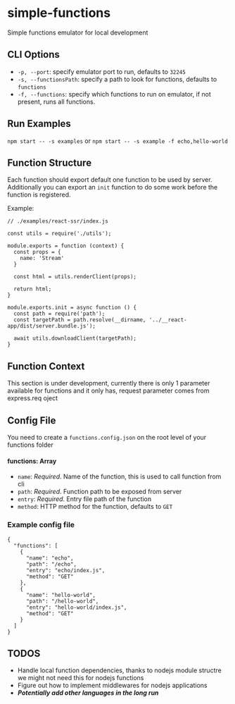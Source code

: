 # simple-functions
Simple functions emulator for local development


## CLI Options
  - `-p, --port`: specify emulator port to run, defaults to `32245`
  - `-s, --functionsPath`: specify a path to look for functions, defaults to `functions`
  - `-f, --functions`: specify which functions to run on emulator, if not present, runs all functions.


## Run Examples
  `npm start -- -s examples` or `npm start -- -s example -f echo,hello-world`


## Function Structure 
  Each function should export default one function to be used by server. Additionally you can export an `init` function to do some work before the function is registered.

  Example:

    // ./examples/react-ssr/index.js
 
    const utils = require('./utils');

    module.exports = function (context) {
      const props = {
        name: 'Stream'
      }

      const html = utils.renderClient(props);

      return html;
    }

    module.exports.init = async function () {
      const path = require('path');
      const targetPath = path.resolve(__dirname, '../__react-app/dist/server.bundle.js');

      await utils.downloadClient(targetPath);
    }

## Function Context
This section is under development, currently there is only 1 parameter available for functions and it only has, request parameter comes from express.req oject


## Config File
You need to create a `functions.config.json` on the root level of your functions folder

#### functions: Array
  - `name`: *Required*. Name of the function, this is used to call function from cli
  - `path`: *Required*. Function path to be exposed from server
  - `entry`: *Required*. Entry file path of the function
  - `method`: HTTP method for the function, defaults to `GET`


### Example config file 
    {
      "functions": [
        {
          "name": "echo",
          "path": "/echo",
          "entry": "echo/index.js",
          "method": "GET"
        },
        {
          "name": "hello-world",
          "path": "/hello-world",
          "entry": "hello-world/index.js",
          "method": "GET"
        }
      ]
    }


## TODOS
  - Handle local function dependencies, thanks to nodejs module structre we might not need this for nodejs functions
  - Figure out how to implement middlewares for nodejs applications
  - ***Potentially add other languages in the long run***
